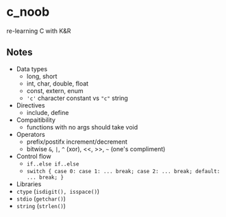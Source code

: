 # c_noob

re-learning C with K&R

## Notes
* Data types
  * long, short
  * int, char, double, float
  * const, extern, enum
  * `'c'` character constant vs `"c"` string
* Directives
  * include, define
* Compaitibility
  * functions with no args should take void
* Operators
  * prefix/postifx increment/decrement
  * bitwise `&`, `|`, `^` (xor), <<, >>, `~` (one's compliment)
* Control flow
  * `if..else if..else`
  * `switch { case 0: case 1: ... break; case 2: ... break; default: ... break; }`
* Libraries
 * `ctype` (`isdigit(), isspace()`)
 * `stdio` (`getchar()`)
 * `string` (`strlen()`)
